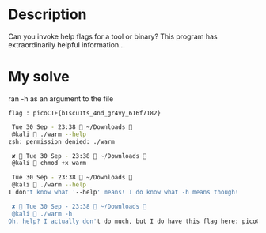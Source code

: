 # Description
Can you invoke help flags for a tool or binary? This program has extraordinarily helpful information...

# My solve
ran -h as an argument to the file


`flag : picoCTF{b1scu1ts_4nd_gr4vy_616f7182}`

```bash
 Tue 30 Sep - 23:38  ~/Downloads 
 @kali  ./warm --help          
zsh: permission denied: ./warm

 ✘  Tue 30 Sep - 23:38  ~/Downloads 
 @kali  chmod +x warm     

 Tue 30 Sep - 23:38  ~/Downloads 
 @kali  ./warm --help
I don't know what '--help' means! I do know what -h means though!

 ✘  Tue 30 Sep - 23:38  ~/Downloads 
 @kali  ./warm -h    
Oh, help? I actually don't do much, but I do have this flag here: picoCTF{b1scu1ts_4nd_gr4vy_616f7182}
```

